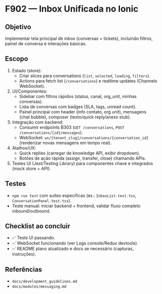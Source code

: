 # F902 — Inbox Unificada no Ionic

## Objetivo
Implementar tela principal de inbox (conversas + tickets), incluindo filtros, painel de conversa e interações básicas.

## Escopo
1. Estado (store):
   - Criar slices para conversations (`list`, `selected`, `loading`, `filters`).
   - Actions para fetch list (`/conversations`) e realtime updates (Channels WebSocket).
2. UI/Componentes:
   - Sidebar com filtros rápidos (status, canal, org_unit, minhas conversas).
   - Lista de conversas com badges (SLA, tags, unread count).
   - Painel principal com header (info contato, org unit), mensagens (chat bubble), composer (texto/quick reply/anexo stub).
3. Integração com backend:
   - Consumir endpoints B303 (`GET /conversations`, `POST /conversations/{id}/messages`).
   - WebSocket: `ws/{tenant_slug}/conversations/{conversation_id}` (renderizar novas mensagens em tempo real).
4. Atalhos/UX:
   - Quick replies (carregar de knowledge API, exibir dropdown).
   - Botões de ação rápida (assign, transfer, close) chamando APIs.
5. Testes UI (Jest/Testing Library) para componentes chave e integrados (mock store + API).

## Testes
- `npm run test` com suites específicas (ex.: `InboxList.test.tsx`, `ConversationPanel.test.tsx`).
- Teste manual: iniciar backend + frontend, validar fluxo completo inbound/outbound.

## Checklist ao concluir
- ✅ Tests UI passando.
- ✅ WebSocket funcionando (ver Logs console/Redux devtools).
- ✅ README plano atualizado e docs se necessário (capturas, instruções).

## Referências
- `docs/development_guidelines.md`
- `docs/modules/messaging.md`
